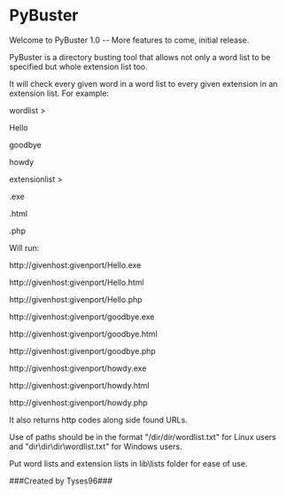# PyBuster

Welcome to PyBuster 1.0 -- More features to come, initial release.

PyBuster is a directory busting tool that allows not only a word list to be specified but whole extension list too.

It will check every given word in a word list to every given extension in an extension list. For example:

wordlist > 

Hello

goodbye

howdy

extensionlist >

.exe

.html

.php

Will run: 

http://givenhost:givenport/Hello.exe

http://givenhost:givenport/Hello.html

http://givenhost:givenport/Hello.php

http://givenhost:givenport/goodbye.exe

http://givenhost:givenport/goodbye.html

http://givenhost:givenport/goodbye.php

http://givenhost:givenport/howdy.exe

http://givenhost:givenport/howdy.html

http://givenhost:givenport/howdy.php

It also returns http codes along side found URLs.

Use of paths should be in the format "/dir/dir/wordlist.txt" for Linux users and "dir\dir\dir\wordlist.txt" for Windows users.

Put word lists and extension lists in lib\lists folder for ease of use.

###Created by Tyses96###
